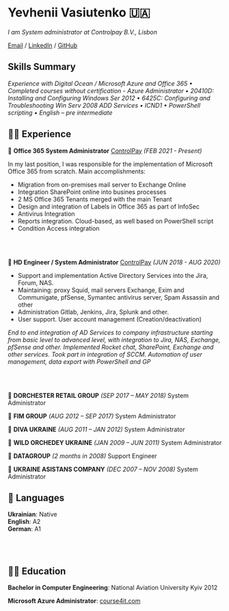 # Yevhenii Vasiutenko 🇺🇦

_I am System administrator at Controlpay B.V., Lisbon_ <br>

[Email](mailto:thegeka@gmail.com) / [LinkedIn](https://www.linkedin.com/in/yevhenii-vasiutenko) / [GitHub](https://github.com/Evgeniyme)

## Skills Summary
_Experience with Digital Ocean / Microsoft Azure and Office 365 • Completed courses without certification - Azure Administrator • 20410D: Installing and Configuring Windows Ser 2012 • 6425C: Configuring and Troubleshooting Win Serv 2008 ADD Services • ICND1 • PowerShell scripting • English – pre intermediate_


## 👨‍💻 Experience

🏢 **Office 365 System Administrator** [ControlPay](https://controlpay.com) _(FEB 2021 - Present)_ <br>

In my last position, I was responsible for the implementation of Microsoft Office 365 from scratch. Main accomplishments: 
- Migration from on-premises mail server to Exchange Online
- Integration SharePoint online into busines processes
- 2 MS Office 365 Tenants merged with the main Tenant
- Design and integration of Labels in Office 365 as part of InfoSec
- Antivirus Integration
- Reports integration. Cloud-based, as well based on PowerShell script
- Condition Access integration

<br><br>

🏢 **HD Engineer / System Administrator** [ControlPay](https://controlpay.com) _(JUN 2018 - AUG 2020)_ <br>

- Support and implementation Active Directory Services into the Jira, Forum, NAS.
- Maintaining: proxy Squid, mail servers Exchange, Exim and Communigate, pfSense, Symantec antivirus server, Spam Assassin and other
- Administration Gitlab, Jenkins, Jira, Splunk and other.
- User support. User account management (Creation/deactivation)

_End to end integration of AD Services to company infrastructure starting from basic level to advanced level, with integration to Jira, NAS, Exchange, pfSense and other. Implemented Rocket chat, SharePoint, Exchange and other services.  Took part in integration of SCCM. Automation of user management, data export with PowerShell and GP_

<br><br>

🏢 **DORCHESTER RETAIL GROUP** _(SEP 2017 – MAY 2018)_ 
System Administrator

🏢 **FIM GROUP** _(AUG 2012 – SEP 2017)_ 
System Administrator

🏢 **DIVA UKRAINE** _(AUG 2011 – JAN 2012)_ 
System Administrator

🏢 **WILD ORCHEDEY UKRAINE** _(JAN 2009 – JUN 2011)_ 
System Administrator

🏢 **DATAGROUP** _(2 months in 2008)_ 
Support Engineer

🏢 **UKRAINE ASISTANS COMPANY** _(DEC 2007 – NOV 2008)_ 
System Administrator


## 💬 Languages

**Ukrainian**: Native<br>
**English**: А2<br>
**German**: A1

<br><br>

## 🧑‍🎓 Education

**Bachelor in Computer Engineering**: National Aviation University Kyiv 2012

**Microsoft Azure Administrator**: [course4it.com](https://course4it.com)